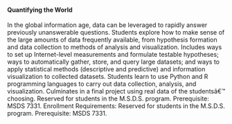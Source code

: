 #### Quantifying the World
In the global information age, data can be leveraged to rapidly answer previously unanswerable questions. Students explore how to make sense of the large amounts of data frequently available, from hypothesis formation and data collection to methods of analysis and visualization. Includes ways to set up Internet-level measurements and formulate testable hypotheses; ways to automatically gather, store, and query large datasets; and ways to apply statistical methods (descriptive and predictive) and information visualization to collected datasets. Students learn to use Python and R programming languages to carry out data collection, analysis, and visualization. Culminates in a final project using real data of the studentsâ€™ choosing. Reserved for students in the M.S.D.S. program. Prerequisite: MSDS 7331. Enrollment Requirements: Reserved for students in the M.S.D.S. program. Prerequisite: MSDS 7331.
